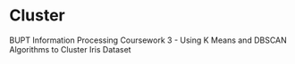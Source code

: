 # Cluster
BUPT Information Processing Coursework 3 - Using K Means and DBSCAN Algorithms to Cluster Iris Dataset
